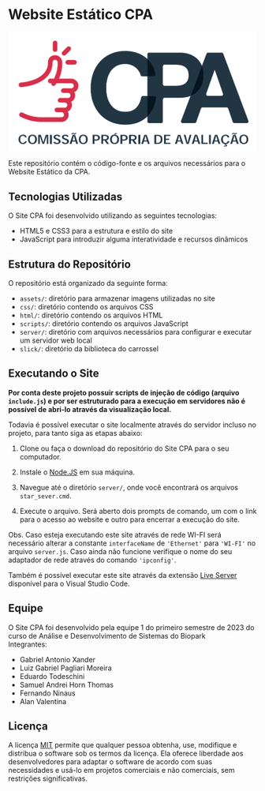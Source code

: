 # Website Estático CPA

<p align="center">
  <img src="Logo.png" alt="Logo CPA">
</p>

Este repositório contém o código-fonte e os arquivos necessários para o Website Estático da CPA.

## Tecnologias Utilizadas

O Site CPA foi desenvolvido utilizando as seguintes tecnologias:

- HTML5 e CSS3 para a estrutura e estilo do site
- JavaScript para introduzir alguma interatividade e recursos dinâmicos

## Estrutura do Repositório

O repositório está organizado da seguinte forma:

- `assets/`: diretório para armazenar imagens utilizadas no site
- `css/`: diretório contendo os arquivos CSS
- `html/`: diretório contendo os arquivos HTML
- `scripts/`: diretório contendo os arquivos JavaScript
- `server/`: diretório com arquivos necessários para configurar e executar um servidor web local
- `slick/`: diretório da biblioteca do carrossel

## Executando o Site

__Por conta deste projeto possuir scripts de injeção de código (arquivo `include.js`) e por ser estruturado para a execução em servidores não é possível de abri-lo através da visualização local.__

Todavia é possível executar o site localmente através do servidor incluso no projeto, para tanto siga as etapas abaixo:

1. Clone ou faça o download do repositório do Site CPA para o seu computador.

2. Instale o [Node.JS](https://nodejs.org/en) em sua máquina.

2. Navegue até o diretório `server/`, onde você encontrará os arquivos `star_sever.cmd`.

3. Execute o arquivo. Será aberto dois prompts de comando, um com o link para o acesso ao website e outro para encerrar a execução do site.

Obs. Caso esteja executando este site através de rede WI-FI será necessário alterar a constante ```interfaceName``` de ```'Ethernet'``` para ```'WI-FI'``` no arquivo `server.js`. Caso ainda não funcione verifique o nome do seu adaptador de rede através do comando ```'ipconfig'```.

Também é possível executar este site através da extensão [Live Server](https://marketplace.visualstudio.com/items?itemName=ritwickdey.LiveServer) disponível para o Visual Studio Code.

## Equipe

O Site CPA foi desenvolvido pela equipe 1 do primeiro semestre de 2023 do curso de Análise e Desenvolvimento de Sistemas do Biopark <br>
Integrantes:
- Gabriel Antonio Xander  
- Luiz Gabriel Pagliari Moreira 
- Eduardo Todeschini 
- Samuel Andrei Horn Thomas 
- Fernando Ninaus 
- Alan Valentina 

## Licença

A licença [MIT](https://github.com/eagleyes005/Site_CPA/blob/main/LICENSE) permite que qualquer pessoa obtenha, use, modifique e distribua o software sob os termos da licença. Ela oferece liberdade aos desenvolvedores para adaptar o software de acordo com suas necessidades e usá-lo em projetos comerciais e não comerciais, sem restrições significativas.
